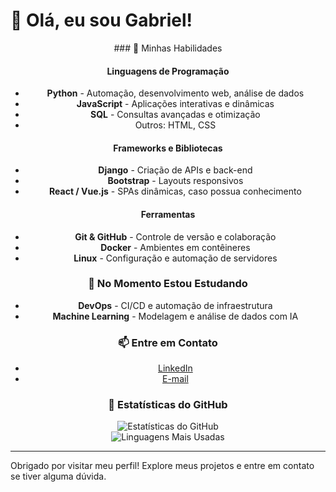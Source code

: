 # 👋 Olá, eu sou Gabriel!

<div align="center">

<div>
### 🚀 Minhas Habilidades

#### Linguagens de Programação
- **Python** - Automação, desenvolvimento web, análise de dados
- **JavaScript** - Aplicações interativas e dinâmicas
- **SQL** - Consultas avançadas e otimização
- Outros: HTML, CSS

#### Frameworks e Bibliotecas
- **Django** - Criação de APIs e back-end
- **Bootstrap** - Layouts responsivos
- **React / Vue.js** - SPAs dinâmicas, caso possua conhecimento

#### Ferramentas
- **Git & GitHub** - Controle de versão e colaboração
- **Docker** - Ambientes em contêineres
- **Linux** - Configuração e automação de servidores
  
</div>



### 🌱 No Momento Estou Estudando

- **DevOps** - CI/CD e automação de infraestrutura
- **Machine Learning** - Modelagem e análise de dados com IA

### 📫 Entre em Contato

- [LinkedIn](https://www.linkedin.com/in/seu-usuario)
- [E-mail](mailto:seu-email@exemplo.com)

### 👀 Estatísticas do GitHub

![Estatísticas do GitHub](https://github-readme-stats.vercel.app/api?username=seu-usuario&show_icons=true&theme=radical)  
![Linguagens Mais Usadas](https://github-readme-stats.vercel.app/api/top-langs/?username=seu-usuario&layout=compact&theme=radical)


</div>

---

Obrigado por visitar meu perfil! Explore meus projetos e entre em contato se tiver alguma dúvida.
